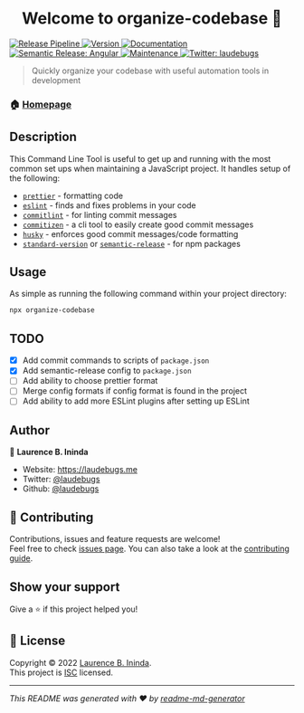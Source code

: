 <h1 align="center">Welcome to organize-codebase 👋</h1>

<p>
  <a href="https://github.com/laudebugs/organize-codebase/actions/workflows/release.yml" target="_blank">
    <img alt="Release Pipeline" src="https://github.com/laudebugs/organize-codebase/actions/workflows/release.yml/badge.svg">
  </a>
  <a href="https://www.npmjs.com/package/organize-codebase" target="_blank">
    <img alt="Version" src="https://img.shields.io/npm/v/organize-codebase.svg">
  </a>
  <a href="https://github.com/laudebugs/organize-codebase#readme" target="_blank">
    <img alt="Documentation" src="https://img.shields.io/badge/documentation-yes-brightgreen.svg" />
  </a>
  <a href="https://github.com/semantic-release/semantic-release" target="_blank">
    <img alt="Semantic Release: Angular" src="https://img.shields.io/badge/semantic--release-angular-e10079?logo=semantic-release" />
  </a>
  <a href="https://github.com/laudebugs/organize-codebase/graphs/commit-activity" target="_blank">
    <img alt="Maintenance" src="https://img.shields.io/badge/Maintained%3F-yes-green.svg" />
  </a>
  <a href="https://twitter.com/laudebugs" target="_blank">
    <img alt="Twitter: laudebugs" src="https://img.shields.io/twitter/follow/laudebugs.svg?style=social" />
  </a>
</p>

> Quickly organize your codebase with useful automation tools in development

### 🏠 [Homepage](https://github.com/laudebugs/organize-codebase)

## Description
This Command Line Tool is useful to get up and running with the most common set ups when maintaining a JavaScript project. It handles setup of the following: 
- [`prettier`](https://prettier.io/) - formatting code
- [`eslint`](https://eslint.org/) - finds and fixes problems in your code
- [`commitlint`](https://commitlint.js.org/#/) - for linting commit messages
- [`commitizen`](http://commitizen.github.io/cz-cli/) - a cli tool to easily create good commit messages
- [`husky`](https://typicode.github.io/husky/#/) - enforces good commit messages/code formatting
- [`standard-version`](https://github.com/conventional-changelog/standard-version) or [`semantic-release`](https://semantic-release.gitbook.io/semantic-release/) - for npm packages


## Usage
As simple as running the following command within your project directory:

```sh
npx organize-codebase
```

## TODO
- [x] Add commit commands to scripts of `package.json`
- [x] Add semantic-release config to `package.json`
- [ ] Add ability to choose prettier format
- [ ] Merge config formats if config format is found in the project
- [ ] Add ability to add more ESLint plugins after setting up ESLint

## Author

👤 **Laurence B. Ininda**

* Website: https://laudebugs.me
* Twitter: [@laudebugs](https://twitter.com/laudebugs)
* Github: [@laudebugs](https://github.com/laudebugs)

## 🤝 Contributing

Contributions, issues and feature requests are welcome!<br />Feel free to check [issues page](https://github.com/laudebugs/organize-codebase/issues). You can also take a look at the [contributing guide](https://github.com/laudebugs/organize-codebase/blob/master/docs/CONTRIBUTING.md).

## Show your support

Give a ⭐️ if this project helped you!

## 📝 License

Copyright © 2022 [Laurence B. Ininda](https://github.com/laudebugs).<br />
This project is [ISC](https://github.com/laudebugs/organize-codebase/blob/master/LICENSE) licensed.

***
_This README was generated with ❤️ by [readme-md-generator](https://github.com/kefranabg/readme-md-generator)_
